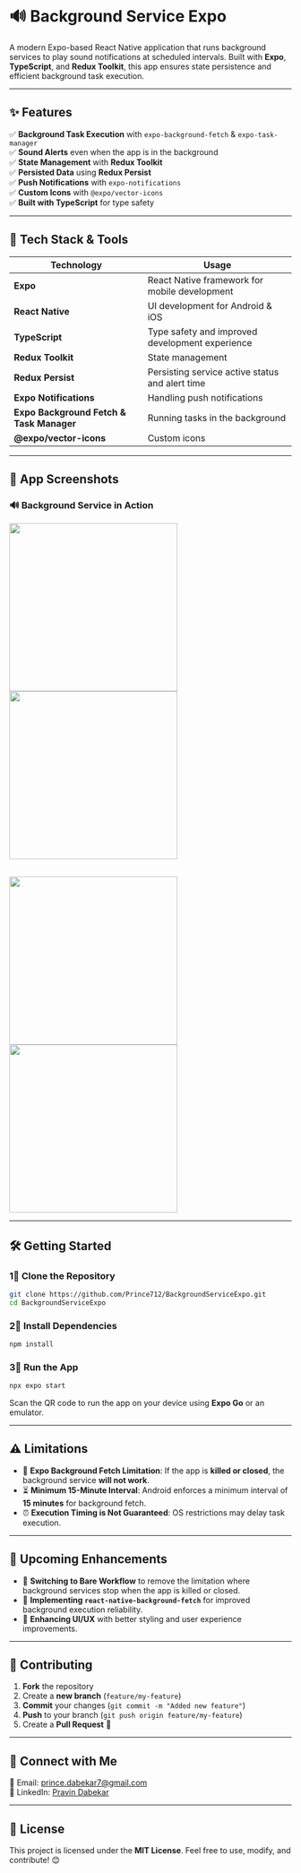 # 🔊 **Background Service Expo**

A modern Expo-based React Native application that runs background services to play sound notifications at scheduled intervals. Built with **Expo**, **TypeScript**, and **Redux Toolkit**, this app ensures state persistence and efficient background task execution.

---

## ✨ **Features**
✅ **Background Task Execution** with `expo-background-fetch` & `expo-task-manager`  
✅ **Sound Alerts** even when the app is in the background  
✅ **State Management** with **Redux Toolkit**  
✅ **Persisted Data** using **Redux Persist**  
✅ **Push Notifications** with `expo-notifications`  
✅ **Custom Icons** with `@expo/vector-icons`  
✅ **Built with TypeScript** for type safety  

---

## 🚀 **Tech Stack & Tools**
| **Technology**  | **Usage** |
|----------------|----------|
| **Expo** | React Native framework for mobile development |
| **React Native** | UI development for Android & iOS |
| **TypeScript** | Type safety and improved development experience |
| **Redux Toolkit** | State management |
| **Redux Persist** | Persisting service active status and alert time |
| **Expo Notifications** | Handling push notifications |
| **Expo Background Fetch & Task Manager** | Running tasks in the background |
| **@expo/vector-icons** | Custom icons |

---

## 📸 **App Screenshots**  

### **🔊 Background Service in Action**  
<img src="assets/images/icon.png" width="300"/>  <img src="assets/images/screenshot_1.jpeg" width="300"/>

</br>
<img src="assets/images/screenshot_2.jpeg" width="300"/>  <img src="assets/images/screenshot_3.jpeg" width="300"/> 

---

## 🛠 **Getting Started**

### **1⃣ Clone the Repository**
```sh
git clone https://github.com/Prince712/BackgroundServiceExpo.git
cd BackgroundServiceExpo
```

### **2⃣ Install Dependencies**
```sh
npm install
```

### **3⃣ Run the App**
```sh
npx expo start
```
Scan the QR code to run the app on your device using **Expo Go** or an emulator.

---

## ⚠️ **Limitations**
- 🚫 **Expo Background Fetch Limitation**: If the app is **killed or closed**, the background service **will not work**.
- ⏳ **Minimum 15-Minute Interval**: Android enforces a minimum interval of **15 minutes** for background fetch.
- ⏰ **Execution Timing is Not Guaranteed**: OS restrictions may delay task execution.

---

## 🔮 **Upcoming Enhancements**
- 🔄 **Switching to Bare Workflow** to remove the limitation where background services stop when the app is killed or closed.
- 🚀 **Implementing `react-native-background-fetch`** for improved background execution reliability.
- 🎨 **Enhancing UI/UX** with better styling and user experience improvements.

---

## 🎉 **Contributing**
1. **Fork** the repository  
2. Create a **new branch** (`feature/my-feature`)  
3. **Commit** your changes (`git commit -m "Added new feature"`)  
4. **Push** to your branch (`git push origin feature/my-feature`)  
5. Create a **Pull Request** 🚀  

---

## 🔗 **Connect with Me**
📧 Email: [prince.dabekar7@gmail.com](mailto:prince.dabekar7@gmail.com)  
📎 LinkedIn: [Pravin Dabekar](https://www.linkedin.com/in/pravin-dabekar-467b98b2/)  

---

## 📜 **License**
This project is licensed under the **MIT License**. Feel free to use, modify, and contribute! 😊

